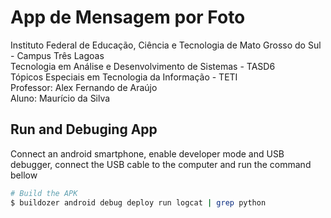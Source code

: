 <!-- cSpell:disable -->
# **App de Mensagem por Foto**

Instituto Federal de Educação, Ciência e Tecnologia de Mato Grosso do Sul - Campus Três Lagoas <br>
Tecnologia em Análise e Desenvolvimento de Sistemas - TASD6 <br>
Tópicos Especiais em Tecnologia da Informação - TETI <br>
Professor: Alex Fernando de Araújo <br>
Aluno: Maurício da Silva <br>

## Run and Debuging App

Connect an android smartphone, enable developer mode and USB debugger, connect the USB cable to the computer and run the command bellow

```bash
# Build the APK
$ buildozer android debug deploy run logcat | grep python
```
